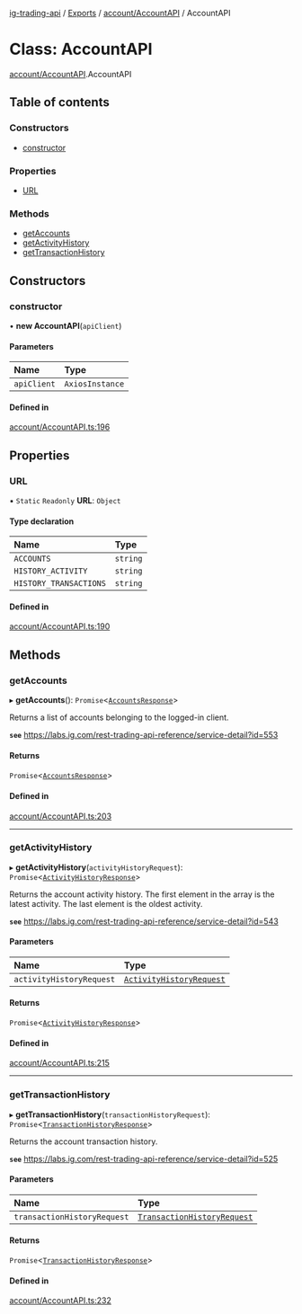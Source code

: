 [ig-trading-api](../README.md) / [Exports](../modules.md) / [account/AccountAPI](../modules/account_AccountAPI.md) / AccountAPI

# Class: AccountAPI

[account/AccountAPI](../modules/account_AccountAPI.md).AccountAPI

## Table of contents

### Constructors

- [constructor](account_AccountAPI.AccountAPI.md#constructor)

### Properties

- [URL](account_AccountAPI.AccountAPI.md#url)

### Methods

- [getAccounts](account_AccountAPI.AccountAPI.md#getaccounts)
- [getActivityHistory](account_AccountAPI.AccountAPI.md#getactivityhistory)
- [getTransactionHistory](account_AccountAPI.AccountAPI.md#gettransactionhistory)

## Constructors

### constructor

• **new AccountAPI**(`apiClient`)

#### Parameters

| Name        | Type            |
| :---------- | :-------------- |
| `apiClient` | `AxiosInstance` |

#### Defined in

[account/AccountAPI.ts:196](https://github.com/bennycode/ig-trading-api/blob/98182c7/src/account/AccountAPI.ts#L196)

## Properties

### URL

▪ `Static` `Readonly` **URL**: `Object`

#### Type declaration

| Name                   | Type     |
| :--------------------- | :------- |
| `ACCOUNTS`             | `string` |
| `HISTORY_ACTIVITY`     | `string` |
| `HISTORY_TRANSACTIONS` | `string` |

#### Defined in

[account/AccountAPI.ts:190](https://github.com/bennycode/ig-trading-api/blob/98182c7/src/account/AccountAPI.ts#L190)

## Methods

### getAccounts

▸ **getAccounts**(): `Promise`<[`AccountsResponse`](../interfaces/account_AccountAPI.AccountsResponse.md)\>

Returns a list of accounts belonging to the logged-in client.

**`see`** https://labs.ig.com/rest-trading-api-reference/service-detail?id=553

#### Returns

`Promise`<[`AccountsResponse`](../interfaces/account_AccountAPI.AccountsResponse.md)\>

#### Defined in

[account/AccountAPI.ts:203](https://github.com/bennycode/ig-trading-api/blob/98182c7/src/account/AccountAPI.ts#L203)

---

### getActivityHistory

▸ **getActivityHistory**(`activityHistoryRequest`): `Promise`<[`ActivityHistoryResponse`](../interfaces/account_AccountAPI.ActivityHistoryResponse.md)\>

Returns the account activity history. The first element in the array is the latest activity. The last element is the oldest activity.

**`see`** https://labs.ig.com/rest-trading-api-reference/service-detail?id=543

#### Parameters

| Name                     | Type                                                                                   |
| :----------------------- | :------------------------------------------------------------------------------------- |
| `activityHistoryRequest` | [`ActivityHistoryRequest`](../interfaces/account_AccountAPI.ActivityHistoryRequest.md) |

#### Returns

`Promise`<[`ActivityHistoryResponse`](../interfaces/account_AccountAPI.ActivityHistoryResponse.md)\>

#### Defined in

[account/AccountAPI.ts:215](https://github.com/bennycode/ig-trading-api/blob/98182c7/src/account/AccountAPI.ts#L215)

---

### getTransactionHistory

▸ **getTransactionHistory**(`transactionHistoryRequest`): `Promise`<[`TransactionHistoryResponse`](../interfaces/account_AccountAPI.TransactionHistoryResponse.md)\>

Returns the account transaction history.

**`see`** https://labs.ig.com/rest-trading-api-reference/service-detail?id=525

#### Parameters

| Name | Type |
| :-- | :-- |
| `transactionHistoryRequest` | [`TransactionHistoryRequest`](../interfaces/account_AccountAPI.TransactionHistoryRequest.md) |

#### Returns

`Promise`<[`TransactionHistoryResponse`](../interfaces/account_AccountAPI.TransactionHistoryResponse.md)\>

#### Defined in

[account/AccountAPI.ts:232](https://github.com/bennycode/ig-trading-api/blob/98182c7/src/account/AccountAPI.ts#L232)
